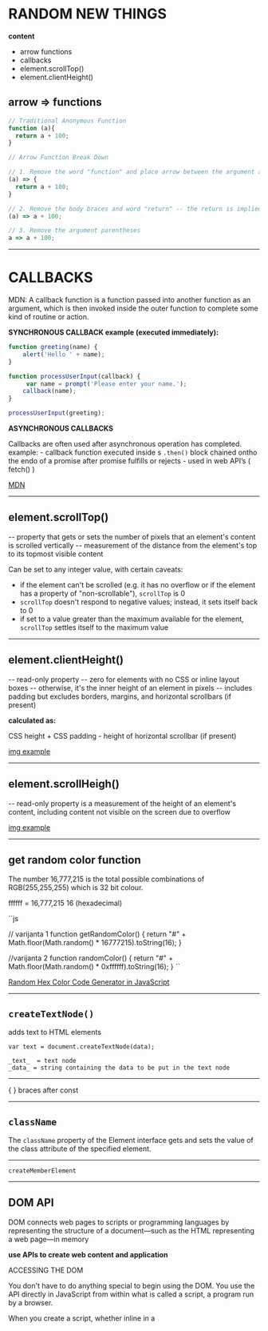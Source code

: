 # RANDOM NEW THINGS

**content**

- arrow functions
- callbacks
- element.scrollTop()
- element.clientHeight()


## arrow => functions

```js
// Traditional Anonymous Function
function (a){
  return a + 100;
}

// Arrow Function Break Down

// 1. Remove the word "function" and place arrow between the argument and opening body bracket
(a) => {
  return a + 100;
}

// 2. Remove the body braces and word "return" -- the return is implied.
(a) => a + 100;

// 3. Remove the argument parentheses
a => a + 100;
```

___

# CALLBACKS

MDN: A callback function is a function passed into another function as an argument, which is then invoked inside the outer function to complete some kind of routine or action.

**SYNCHRONOUS CALLBACK example (executed immediately):** 

```js
function greeting(name) {
  	alert('Hello ' + name);
}

function processUserInput(callback) {
 	 var name = prompt('Please enter your name.');
 	callback(name);
}

processUserInput(greeting);
```

**ASYNCHRONOUS CALLBACKS**

Callbacks are often used after asynchronous operation has completed.
example: 
	 - callback function executed inside s `.then()` block chained ontho the endo of a promise after promise fulfills or rejects
	- used in  web API’s ( fetch() )

[MDN](https://developer.mozilla.org/en-US/docs/Glossary/Callback_function)

___

## element.scrollTop()

-- property that gets or sets the number of pixels that an element's content is scrolled vertically
-- measurement of the distance from the element's top to its topmost visible content

Can be set to any integer value, with certain caveats:

  - if the element can't be scrolled (e.g. it has no overflow or if the element has a property of "non-scrollable"), `scrollTop` is 0
  - `scrollTop` doesn't respond to negative values; instead, it sets itself back to 0
  - if set to a value greater than the maximum available for the element, `scrollTop` settles itself to the maximum value
___

## element.clientHeight()

-- read-only property
-- zero for elements with no CSS or inline layout boxes
-- otherwise, it's the inner height of an element in pixels
-- includes padding but excludes borders, margins, and horizontal scrollbars (if present)

**calculated as:**

CSS height + CSS padding - height of horizontal scrollbar (if present)

[img example](https://www.pinterest.com/pin/475340935679590950/)

___

## element.scrollHeigh()

-- read-only property is a measurement of the height of an element's content, including content not visible on the screen due to overflow

[img example](https://www.pinterest.com/pin/475340935679590985/)
___

## get random color function

The number 16,777,215 is the total possible combinations of RGB(255,255,255) which is 32 bit colour.

  ffffff = 16,777,215
  16 (hexadecimal)

  ``js

  // varijanta 1
  function getRandomColor() {
    return "#" + Math.floor(Math.random() * 16777215).toString(16);
  }

  //varijanta 2
  function randomColor() {
    return "#" + Math.floor(Math.random() * 0xffffff).toString(16);
  }
  ``

[Random Hex Color Code Generator in JavaScript](https://www.paulirish.com/2009/random-hex-color-code-snippets/)

___

## `createTextNode()`

adds text to HTML elements

`var text = document.createTextNode(data);`

	_text_  = text node
	_data_ = string containing the data to be put in the text node

___

{ } braces after const
___

## `className`

The `className` property of the Element interface gets and sets the value of the class attribute of the specified element.
___

`createMemberElement`

___

## DOM API

DOM connects web pages to scripts or programming languages by representing the structure of a document—such as the HTML representing a web page—in memory

**use APIs to create web content and application**

ACCESSING THE DOM

You don't have to do anything special to begin using the DOM. You use the API directly in JavaScript from within what is called a script, a program run by a browser.

When you create a script, whether inline in a <script> element or included in the web page, you can immediately begin using the API for the document or window objects to manipulate the document itself, or any of the various elements in the web page (the descendant elements of the document).

[INTRO TO DOM - MDN](https://developer.mozilla.org/en-US/docs/Web/API/Document_Object_Model/Introduction)

___

## findIndex()

The findIndex() method **returns the index of the first element in the array that satisfies the provided testing function.**

Otherwise, it returns -1, indicating that no element passed the test.
___

## flex-grow & flex shring
___

## forEach()

-- method that executes a provided function once for each array element.
___

## math.floor()

The Math.floor() function returns the largest integer less than or equal to a given number.


___

## on() method

JQUERY
similar to `addEventListener`

`.on( events [, selector ] [, data ], handler )`
returns: JQUERY

Attach an event handler function for one or more events to the selected elements.

`addEventListener()` is a method of a normal DOM element 
`on()` is a jQuery object method
    a jQuery object can represent more than one element and when you use the `on()` method you are attaching and event handler to every element in the collection

[on() method documentation](https://api.jquery.com/on/)

'on' method registers a handler, which is callback function with specific signature.
Once an event is triggered, a handler is called.
It receives necessary data as function parameters (commonly event object).

jQuery and Node event emitter aren't related in any way, they both have on method because it's a conventional way for a method that adds event handlers.

A naive implementation that shows how it works:

```js
const emitter = {
  handlers: {},

  on(eventName, handler) {
    if (!this.handlers[eventName])
      this.handlers[eventName] = [];

    this.handlers[eventName].push(handler);
  },

  emit(eventName, data) {
    for (const handler of this.handlers[eventName])
      handler(data);
  }
};

emitter.on('foo', data => console.log(data.text));

emitter.emit('foo', { text: 'Foo event triggered' });
```

- As of jQuery version 1.7, the on() method is the new replacement for the bind(), live() and delegate() methods. This method brings a lot of consistency to the API, and we recommend that you use this method, as it simplifies the jQuery code base.

- to remove event handlers, use the off() method.

- to attach an event that only runs once and then removes itself, use the one() method.

___

## observable

ANGULAR

**Using observables to pass values:**

Observables provide support for passing messages between parts of your application. They are used frequently in Angular and are a technique for event handling, asynchronous programming, and handling multiple values.


[Angular](https://angular.io/guide/observables)

___

## publish()

* deprecated *

Returns a `ConnectableObservable`, which is a variety of Observable that waits until its connect method is called before it begins emitting items to those Observers that have subscribed to it.
___

## return

-- statement that ends function execution and specifies a value to be returned to the function caller

___

## RxJS

**Reactive Extension for Javascript**

It is a JS library that uses observables to work with reactive programming that deals with asynchronous data calls, callbacks and event-based programs.
RxJS can be used with other Javascript libraries and frameworks. It integrates well into Angular.

React belongs to "Javascript UI Libraries" category of the tech stack, while **RxJS can be primarily classified under "Concurrency Frameworks"**. React and RxJS are both open source tools.

The **concurrency** utilities packages provide a powerful, extensible framework of high-performance threading utilities such as thread pools and blocking queues. This package frees the programmer from the need to craft these utilities by hand, in much the same manner the collections framework did for data structures.
___

## splice()

The splice() method changes the contents of an array by removing or replacing existing elements and/or adding new elements in place.
___

## subscribe() method

ANGULAR

The .subscribe() function is similar to the Promise.then(), .catch() and .finally() methods in jQuery, but instead of dealing with promises it deals with Observables.

That means it will subscribe itself to the observable of interest (which is getTasks() in your case) and wait until it is successful and then execute the first passed callback function which in your case is:

  ```
  tasks => {
      console.log(tasks);
  }
  ``` 

If you want it to run some logic on error (similar to .catch()) or on complete (similar to.finally()) you can pass that logic to the subscribe as following:

  ```
  observable.subscribe(
    value => somethingToDoOnlyOnSuccess(value),
    error => somethingToDoOnlyOnError(error),
    () => somethingToDoAlways()
  );
  ```


**Subscriber function**
This is the function that is executed when a consumer calls the subscribe() method.
The subscriber function defines how to obtain or generate values or messages to be published.

___

